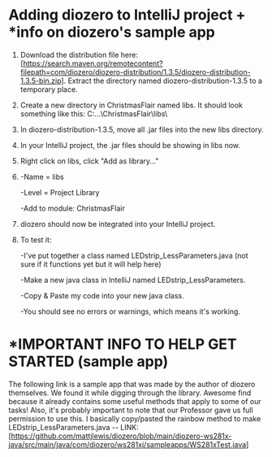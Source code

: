 # Adding diozero to IntelliJ project + *info on diozero's sample app
1. Download the distribution file here: [https://search.maven.org/remotecontent?filepath=com/diozero/diozero-distribution/1.3.5/diozero-distribution-1.3.5-bin.zip]. Extract the directory named diozero-distribution-1.3.5 to a temporary place.
2. Create a new directory in ChristmasFlair named libs. It should look something like this:
   C:\...\ChristmasFlair\libs\
3. In diozero-distribution-1.3.5, move all .jar files into the new libs directory.
4. In your IntelliJ project, the .jar files should be showing in libs now.
5. Right click on libs, click "Add as library..."
6. -Name = libs

   -Level = Project Library

    -Add to module: ChristmasFlair
8. diozero should now be integrated into your IntelliJ project.
9. To test it:

   -I've put together a class named LEDstrip_LessParameters.java (not sure if it functions yet but it will help here)

   -Make a new java class in IntelliJ named LEDstrip_LessParameters.

   -Copy & Paste my code into your new java class.

   -You should see no errors or warnings, which means it's working.

# *IMPORTANT INFO TO HELP GET STARTED (sample app)
The following link is a sample app that was made by the author of diozero themselves. We found it while digging through the library. Awesome find because it already contains some useful methods that apply to some of our tasks! Also, it's probably important to note that our Professor gave us full permission to use this. I basically copy/pasted the rainbow method to make LEDstrip_LessParameters.java -- LINK: [https://github.com/mattjlewis/diozero/blob/main/diozero-ws281x-java/src/main/java/com/diozero/ws281xj/sampleapps/WS281xTest.java]
